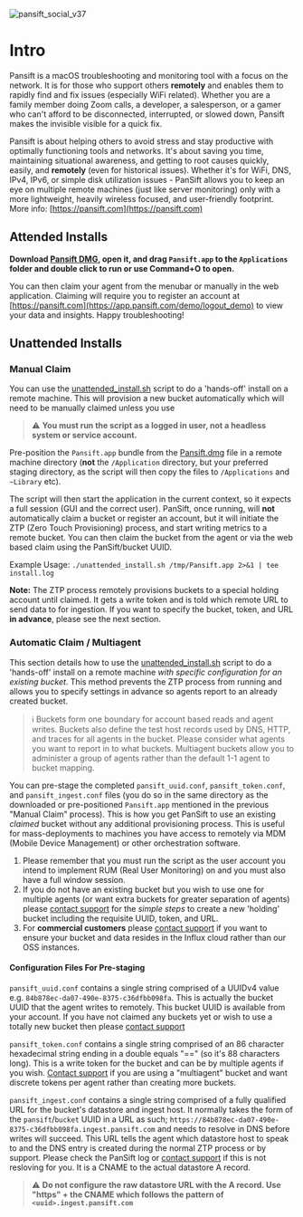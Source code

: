 ![pansift_social_v37](https://user-images.githubusercontent.com/4045949/153039199-940a88e8-1a62-4d78-9c74-48094f541336.jpg)

# Intro 

Pansift is a macOS troubleshooting and monitoring tool with a focus on the network. It is for those who support others **remotely** and enables them to rapidly find and fix issues (especially WiFi related). Whether you are a family member doing Zoom calls, a developer, a salesperson, or a gamer who can't afford to be disconnected, interrupted, or slowed down, Pansift makes the invisible visible for a quick fix.

Pansift is about helping others to avoid stress and stay productive with optimally functioning tools and networks. It's about saving you time, maintaining situational awareness, and getting to root causes quickly, easily, and **remotely** (even for historical issues). Whether it's for WiFi, DNS, IPv4, IPv6, or simple disk utilization issues - PanSift allows you to keep an eye on multiple remote machines (just like server monitoring) only with a more lightweight, heavily wireless focused, and user-friendly footprint. More info: [https://pansift.com](https://pansift.com) 
 
## Attended Installs

**Download [Pansift DMG](https://github.com/pansift/p3/raw/main/Pansift.dmg), open it, and drag `Pansift.app` to the `Applications` folder and double click to run or use Command+O to open.**

You can then claim your agent from the menubar or manually in the web application. Claiming will require you to register an account at [https://pansift.com](https://app.pansift.com/demo/logout_demo) to view your data and insights. Happy troubleshooting!

## Unattended Installs

### Manual Claim

You can use the [unattended_install.sh](Scripts/unattended_install.sh) script to do a 'hands-off' install on a remote machine. This will provision a new bucket automatically which will need to be manually claimed unless you use

> :warning: **You must run the script as a logged in user, not a headless system or service account.**

Pre-position the `Pansift.app` bundle from the [Pansift.dmg](Pansift.dmg) file in a remote machine directory (**not** the `/Application` directory, but your preferred staging directory, as the script will then copy the files to `/Applications` and `~Library` etc). 

The script will then start the application in the current context, so it expects a full session (GUI and the correct user). PanSift, once running, will **not** automatically claim a bucket or register an account, but it will initiate the ZTP (Zero Touch Provisioning) process, and start writing metrics to a remote bucket. You can then claim the bucket from the agent or via the web based claim using the PanSift/bucket UUID. 

Example Usage: `./unattended_install.sh /tmp/Pansift.app 2>&1 | tee install.log` 

**Note:** The ZTP process remotely provisions buckets to a special holding account until claimed. It gets a write token and is told which remote URL to send data to for ingestion. If you want to specify the bucket, token, and URL **in advance**, please see the next section.


### Automatic Claim / Multiagent

This section details how to use the [unattended_install.sh](Scripts/unattended_install.sh) script to do a 'hands-off' install on a remote machine *with specific configuration for an existing bucket*. This method prevents the ZTP process from running and allows you to specify settings in advance so agents report to an already created bucket.

> :information_source: Buckets form one boundary for account based reads and agent writes. Buckets also define the test host records used by DNS, HTTP, and traces for all agents in the bucket. Please consider what agents you want to report in to what buckets. Multiagent buckets allow you to administer a group of agents rather than the default 1-1 agent to bucket mapping.

You can pre-stage the completed `pansift_uuid.conf`, `pansift_token.conf`, and `pansift_ingest.conf` files (you do so in the same directory as the downloaded or pre-positioned `Pansift.app` mentioned in the previous "Manual Claim" process). This is how you get PanSift to use an existing *claimed* bucket without any additional provisioning process. This is useful for mass-deployments to machines you have access to remotely via MDM (Mobile Device Management) or other orchestration software. 

1. Please remember that you must run the script as the user account you intend to implement RUM (Real User Monitoring) on and you must also have a full window session.
2. If you do not have an existing bucket but you wish to use one for multiple agents (or want extra buckets for greater separation of agents) please [contact support](https://pansift.com/contact) for the *simple steps* to create a new 'holding' bucket including the requisite UUID, token, and URL.
3. For **commercial customers** please [contact support](https://pansift.com/contact) if you want to ensure your bucket and data resides in the Influx cloud rather than our OSS instances.

#### Configuration Files For Pre-staging

`pansift_uuid.conf` contains a single string comprised of a UUIDv4 value e.g. `84b878ec-da07-490e-8375-c36dfbb098fa`. This is actually the bucket UUID that the agent writes to remotely. This bucket UUID is available from your account. If you have not claimed any buckets yet or wish to use a totally new bucket then please [contact support](https://pansift.com/contact)

`pansift_token.conf` contains a single string comprised of an 86 character hexadecimal string ending in a double equals "==" (so it's 88 characters long). This is a write token for the bucket and can be by multiple agents if you wish. [Contact support](https://pansift.com/contact) if you are using a "multiagent" bucket and want discrete tokens per agent rather than creating more buckets.

`pansift_ingest.conf` contains a single string comprised of a fully qualified URL for the bucket's datastore and ingest host. It normally takes the form of the `pansift`/`bucket` UUID in a URL as such; `https://84b878ec-da07-490e-8375-c36dfbb098fa.ingest.pansift.com` and needs to resolve in DNS before writes will succeed. This URL tells the agent which datastore host to speak to and the DNS entry is created during the normal ZTP process or by support. Please check the PanSift log or [contact support](https://pansift.com/contact) if this is not resloving for you. It is a CNAME to the actual datastore A record.

> :warning: **Do not configure the raw datastore URL with the A record. Use "https" + the CNAME which follows the pattern of `<uuid>.ingest.pansift.com`**
